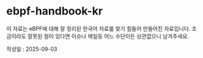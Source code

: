 # ebpf-handbook-kr
이 자료는 eBPF에 대해 잘 정리된 한국어 자료를 찾기 힘들어 만들어진 자료입니다.
조금이라도 잘못된 점이 있다면 이슈나 메일등 어느 수단이든 상관없으니 남겨주세요.

작성일 : 2025-09-03